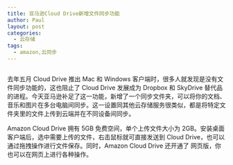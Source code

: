 ```yaml
---
title: 亚马逊Cloud Drive新增文件同步功能
author: Paul
layout: post
categories:
  - 云存储
tags:
  - amazon,云同步
---  
```



<img src="http://img7.chztv.com/2013-0406/amazon-cloud-new.jpg" alt=""  />

去年五月 Cloud Drive 推出 Mac 和 Windows 客户端时，很多人就发现是没有文件同步功能的，这也阻止了 Cloud Drive 发展成为 Dropbox 和 SkyDrive 替代品的进程。今天亚马逊补足了这一功能，新增了一个同步文件夹，可以将你的文档、音乐和图片在多台电脑间同步。这一设置同其他云存储服务很类似，都是将特定文件夹里的文件上传到云端并在不同设备间同步。

Amazon Cloud Drive 拥有 5GB 免费空间，单个上传文件大小为 2GB。安装桌面客户端后，选中需要上传的文件，右击鼠标就可直接发送到 Cloud Drive，也可以通过拖拽操作进行文件保存。同时，Amazon Cloud Drive 还开通了 网页版，你也可以在网页上进行各种操作。